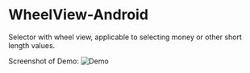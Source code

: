 # WheelView-Android
Selector with wheel view, applicable to selecting money or other short length values.

Screenshot of Demo:
![Demo](https://raw.githubusercontent.com/lantouzi/WheelView-Android/master/preview/demo.jpg)